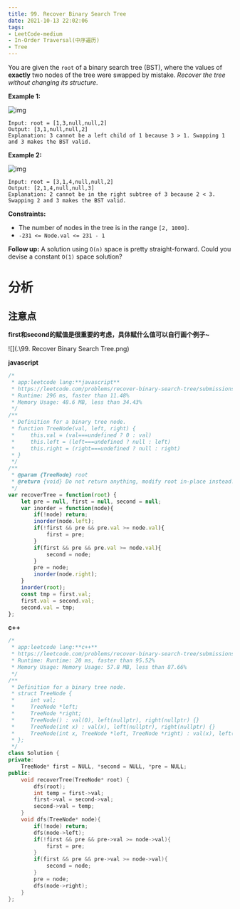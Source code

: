 ```yaml
---
title: 99. Recover Binary Search Tree
date: 2021-10-13 22:02:06
tags:
- LeetCode-medium
- In-Order Traversal(中序遍历)
- Tree
---
```


You are given the `root` of a binary search tree (BST), where the values of **exactly** two nodes of the tree were swapped by mistake. *Recover the tree without changing its structure*.

 

**Example 1:**

![img](https://assets.leetcode.com/uploads/2020/10/28/recover1.jpg)

```
Input: root = [1,3,null,null,2]
Output: [3,1,null,null,2]
Explanation: 3 cannot be a left child of 1 because 3 > 1. Swapping 1 and 3 makes the BST valid.
```

  <!-- more -->

**Example 2:**

![img](https://assets.leetcode.com/uploads/2020/10/28/recover2.jpg)

```
Input: root = [3,1,4,null,null,2]
Output: [2,1,4,null,null,3]
Explanation: 2 cannot be in the right subtree of 3 because 2 < 3. Swapping 2 and 3 makes the BST valid.
```

 

**Constraints:**

- The number of nodes in the tree is in the range `[2, 1000]`.
- `-231 <= Node.val <= 231 - 1`

 

**Follow up:** A solution using `O(n)` space is pretty straight-forward. Could you devise a constant `O(1)` space solution?

# 分析

## 注意点

**first和second的赋值是很重要的考虑，具体赋什么值可以自行画个例子~**

![](.\99. Recover Binary Search Tree.png)

**javascript**

```js
/*
 * app:leetcode lang:**javascript**
 * https://leetcode.com/problems/recover-binary-search-tree/submissions/
 * Runtime: 296 ms, faster than 11.48% 
 * Memory Usage: 48.6 MB, less than 34.43%
 */
/**
 * Definition for a binary tree node.
 * function TreeNode(val, left, right) {
 *     this.val = (val===undefined ? 0 : val)
 *     this.left = (left===undefined ? null : left)
 *     this.right = (right===undefined ? null : right)
 * }
 */
/**
 * @param {TreeNode} root
 * @return {void} Do not return anything, modify root in-place instead.
 */
var recoverTree = function(root) {
    let pre = null, first = null, second = null;
    var inorder = function(node){
        if(!node) return;
        inorder(node.left);
        if(!first && pre && pre.val >= node.val){
            first = pre;
        }
        if(first && pre && pre.val >= node.val){
            second = node;
        }
        pre = node;
        inorder(node.right);
    }
    inorder(root);
    const tmp = first.val;
    first.val = second.val;
    second.val = tmp;
};
```



**c++**

```c++
/*
 * app:leetcode lang:**c++**
 * https://leetcode.com/problems/recover-binary-search-tree/submissions/
 * Runtime: Runtime: 20 ms, faster than 95.52%
 * Memory Usage: Memory Usage: 57.8 MB, less than 87.66%
 */
/**
 * Definition for a binary tree node.
 * struct TreeNode {
 *     int val;
 *     TreeNode *left;
 *     TreeNode *right;
 *     TreeNode() : val(0), left(nullptr), right(nullptr) {}
 *     TreeNode(int x) : val(x), left(nullptr), right(nullptr) {}
 *     TreeNode(int x, TreeNode *left, TreeNode *right) : val(x), left(left), right(right) {}
 * };
 */
class Solution {
private:
    TreeNode* first = NULL, *second = NULL, *pre = NULL;
public:
    void recoverTree(TreeNode* root) {
        dfs(root);
        int temp = first->val;
        first->val = second->val;
        second->val = temp;
    }
    void dfs(TreeNode* node){
        if(!node) return;
        dfs(node->left);
        if(!first && pre && pre->val >= node->val){
            first = pre;
        }
        if(first && pre && pre->val >= node->val){
            second = node;
        }
        pre = node;
        dfs(node->right);
    }
};
```

